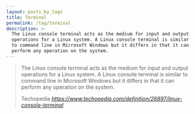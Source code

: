 ```yaml
---
layout: posts_by_tags
title: Terminal
permalink: /tag/terminal
description: >-
  The Linux console terminal acts as the medium for input and output
  operations for a Linux system. A Linux console terminal is similar
  to command line in Microsoft Windows but it differs in that it can
  perform any operation on the system.
---
```

<blockquote>
  <p>
    The Linux console terminal acts as the medium for input and output
    operations for a Linux system. A Linux console terminal is similar
    to command line in Microsoft Windows but it differs in that it can
    perform any operation on the system.
  </p>
  <footer>
    Techopedia
    <cite title="Linux console terminal">
      <a href="https://www.techopedia.com/definition/26897/linux-console-terminal">
        https://www.techopedia.com/definition/26897/linux-console-terminal
      </a>
    </cite>
  </footer>
</blockquote>
